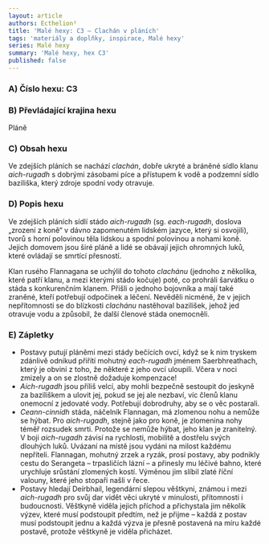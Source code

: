 ```yaml
---
layout: article
authors: Ecthelion²
title: 'Malé hexy: C3 – Clachán v pláních'
tags: 'materiály a doplňky, inspirace, Malé hexy'
series: Malé hexy
summary: 'Malé hexy, hex C3'
published: false
---
```


### A) Číslo hexu: C3

### B) Převládající krajina hexu
Pláně
### C) Obsah hexu
Ve zdejších pláních se nachází _clachán_, dobře ukryté a bráněné sídlo klanu _aich-rugadh_ s dobrými zásobami píce a přístupem k vodě a podzemní sídlo baziliška, který zdroje spodní vody otravuje.
### D) Popis hexu
Ve zdejších pláních sídlí stádo _aich-rugadh_ (sg. _each-rugadh_, doslova „zrození z koně“ v dávno zapomenutém lidském jazyce, který si osvojili), tvorů s horní polovinou těla lidskou a spodní polovinou a nohami koně. Jejich domovem jsou širé pláně a lidé se obávají jejich ohromných luků, které ovládají se smrtící přesností.  
  
Klan rusého Flannagana se uchýlil do tohoto _clachánu_ (jednoho z několika, které patří klanu, a mezi kterými stádo kočuje) poté, co prohráli šarvátku o stáda s konkurenčním klanem. Přišli o jednoho bojovníka a mají také zraněné, kteří potřebují odpočinek a léčení. Nevěděli nicméně, že v jejich nepřítomnosti se do blízkosti _clachánu_ nastěhoval bazilišek, jehož jed otravuje vodu a způsobil, že další členové stáda onemocněli.
### E) Zápletky
- Postavy putují pláněmi mezi stády bečících ovcí, když se k nim tryskem zdánlivě odnikud přiřítí mohutný _each-rugadh_ jménem Saerbhreathach, který je obviní z toho, že některé z jeho ovcí uloupili. Včera v noci zmizely a on se zlostně dožaduje kompenzace!  
- _Aich-rugadh_ jsou příliš velcí, aby mohli bezpečně sestoupit do jeskyně za baziliškem a ulovit jej, pokud se jej ale nezbaví, víc členů klanu onemocní z jedovaté vody. Potřebují dobrodruhy, aby se o věc postarali.  
- _Ceann-cinnidh_ stáda, náčelník Flannagan, má zlomenou nohu a nemůže se hýbat. Pro _aich-rugadh_, stejně jako pro koně, je zlomenina nohy téměř rozsudek smrti. Protože se nemůže hýbat, jeho klan je zranitelný. V boji _aich-rugadh_ závisí na rychlosti, mobilitě a dostřelu svých dlouhých luků. Uvázaní na místě jsou vydáni na milost každému nepříteli. Flannagan, mohutný zrzek a ryzák, prosí postavy, aby podnikly cestu do Serangeta – trpasličích lázní – a přinesly mu léčivé bahno, které urychluje srůstání zlomených kostí. Výměnou jim slíbil zlaté říční valouny, které jeho stopaři našli v řece.  
- Postavy hledají Deírbhail, legendární slepou věštkyni, známou i mezi _aich-rugadh_ pro svůj dar vidět věci ukryté v minulosti, přítomnosti i budoucnosti. Věštkyně viděla jejich příchod a přichystala jim několik výzev, které musí podstoupit předtím, než je přijme – každá z postav musí podstoupit jednu a každá výzva je přesně postavená na míru každé postavě, protože věštkyně je viděla přicházet.